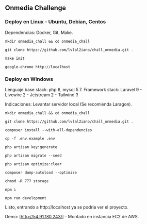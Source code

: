 ## Onmedia Challenge

### Deploy en Linux - Ubuntu, Debian, Centos

Dependencias: Docker, Git, Make.

`mkdir onmedia_chall && cd onmedia_chall`

`git clone https://github.com/lvlal2iano/chall_onmedia.git .`

`make init`

`google-chrome http://localhost`

### Deploy en Windows

Lenguaje base stack: php 8, mysql 5.7.
Framework stack: Laravel 9 - Livewire 2 - Jetstream 2 - Tailwind 3

Indicaciones:
Levantar servidor local (Se recomienda Laragon).

`mkdir onmedia_chall && cd onmedia_chall`

`git clone https://github.com/lvlal2iano/chall_onmedia.git .`

`composer install --with-all-dependencies`

`cp -f .env.example .env`

`php artisan key:generate`

`php artisan migrate --seed`

`php artisan optimize:clear`

`composer dump-autoload --optimize`

`chmod -R 777 storage`

`npm i`

`npm run development`

Listo, entrando a http://localhost ya se podria ver el proyecto.

Demo: [http://54.91.180.243/] - Montado en instancia EC2 de AWS.